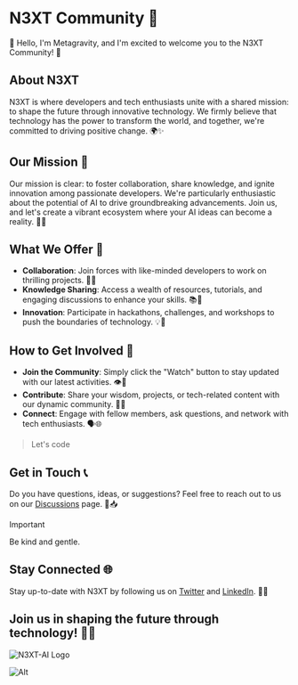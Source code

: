 # N3XT Community 🚀

👋 Hello, I'm Metagravity, and I'm excited to welcome you to the N3XT Community! 🌟


## About N3XT

N3XT is where developers and tech enthusiasts unite with a shared mission: to shape the future through innovative technology. We firmly believe that technology has the power to transform the world, and together, we're committed to driving positive change. 🌍✨

## Our Mission 🎯

Our mission is clear: to foster collaboration, share knowledge, and ignite innovation among passionate developers. We're particularly enthusiastic about the potential of AI to drive groundbreaking advancements. Join us, and let's create a vibrant ecosystem where your AI ideas can become a reality. 🤝💡

## What We Offer 🌟

- **Collaboration**: Join forces with like-minded developers to work on thrilling projects. 👥🚀
- **Knowledge Sharing**: Access a wealth of resources, tutorials, and engaging discussions to enhance your skills. 📚🧠
- **Innovation**: Participate in hackathons, challenges, and workshops to push the boundaries of technology. 💡🔬

## How to Get Involved 🚀

- **Join the Community**: Simply click the "Watch" button to stay updated with our latest activities. 👁️📅
- **Contribute**: Share your wisdom, projects, or tech-related content with our dynamic community. 📢📄
- **Connect**: Engage with fellow members, ask questions, and network with tech enthusiasts. 🗣️🌐

> Let's code

## Get in Touch 📞

Do you have questions, ideas, or suggestions? Feel free to reach out to us on our [Discussions](https://github.com/orgs/N3XT-hub/discussions) page. 💬📥
> [!IMPORTANT]
> Be kind and gentle.

## Stay Connected 🌐

Stay up-to-date with N3XT by following us on [Twitter](https://twitter.com/N3XT) and [LinkedIn](https://www.linkedin.com/company/n3xt). 📱🌐

## Join us in shaping the future through technology! 🚀🔮

![N3XT-AI Logo](https://github.com/N3XT-AI/.github/assets/108740247/782b62f0-1ca1-44bb-88db-63c4aa153f26)

![Alt](https://repobeats.axiom.co/api/embed/5c1102a6f949356a646e962dacac912e26f6949d.svg "Repobeats analytics image")

